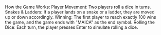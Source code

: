 How the Game Works:
Player Movement: Two players roll a dice in turns.
Snakes & Ladders: If a player lands on a snake or a ladder, they are moved up or down accordingly.
Winning: The first player to reach exactly 100 wins the game, and the game ends with "MAICA" as the end symbol.
Rolling the Dice: Each turn, the player presses Enter to simulate rolling a dice.
